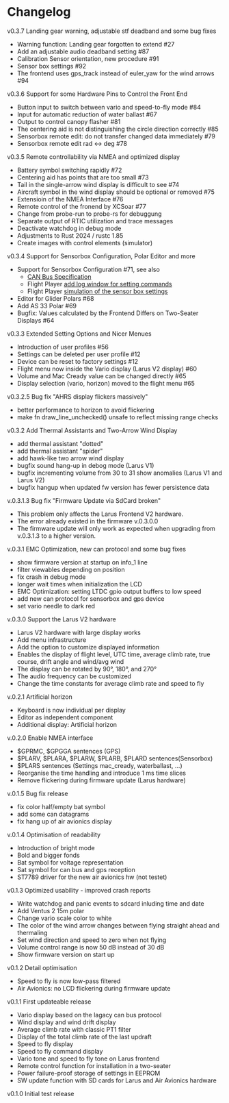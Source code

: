 Changelog
=
v0.3.7 Landing gear warning, adjustable stf deadband and some bug fixes
- Warning function: Landing gear forgotten to extend #27
- Add an adjustable audio deadband setting #87
- Calibration Sensor orientation, new procedure #91
- Sensor box settings #92
- The frontend uses gps_track instead of euler_yaw for the wind arrows #94

v0.3.6 Support for some Hardware Pins to Control the Front End
- Button input to switch between vario and speed-to-fly mode #84
- Input for automatic reduction of water ballast #67
- Output to control canopy flasher #81
- The centering aid is not distinguishing the circle direction correctly #85
- Sensorbox remote edit: do not transfer changed data immediately #79
- Sensorbox remote edit rad <-> deg #78

v0.3.5 Remote controllability via NMEA and optimized display
- Battery symbol switching rapidly #72
- Centering aid has points that are too small #73
- Tail in the single-arrow wind display is difficult to see #74
- Aircraft symbol in the wind display should be optional or removed #75
- Extensioin of the NMEA Interface #76
- Remote control of the fronend by XCSoar #77
- Change from probe-run to probe-rs for debuggung
- Separate output of RTIC utilization and trace messages
- Deactivate watchdog in debug mode
- Adjustments to Rust 2024 / rustc 1.85
- Create images with control elements (simulator)

v0.3.4 Support for Sensorbox Configuration, Polar Editor and more
- Support for Sensorbox Configuration #71, see also
  - [CAN Bus Specification](https://github.com/larus-breeze/doc_larus/blob/master/documentation/can_details/object_directory/sensorbox.md)
  - Flight Player [add log window for setting commands](https://github.com/larus-breeze/sw_tools/issues/20)
  - Flight Player [simulation of the sensor box settings](https://github.com/larus-breeze/sw_tools/issues/21)
- Editor for Glider Polars #68
- Add AS 33 Polar #69
- Bugfix: Values calculated by the Frontend Differs on Two-Seater Displays #64

v0.3.3 Extended Setting Options and Nicer Menues
- Introduction of user profiles #56
- Settings can be deleted per user profile #12
- Device can be reset to factory settings #12
- Flight menu now inside the Vario display (Larus V2 display) #60
- Volume and Mac Cready value can be changed directly #65
- Display selection (vario, horizon) moved to the flight menu #65

v0.3.2.5 Bug fix "AHRS display flickers massively"
- better performance to horizon to avoid flickering
- make fn draw_line_unchecked() unsafe to reflect missing range checks

v0.3.2 Add Thermal Assistants and Two-Arrow Wind Display 
- add thermal assistant "dotted"
- add thermal assistant "spider"
- add hawk-like two arrow wind display
- bugfix sound hang-up in debog mode (Larus V1)
- bugfix incrementing volume from 30 to 31 show anomalies (Larus V1 and Larus V2)
- bugfix hangup when updated fw version has fewer persistence data

v.0.3.1.3 Bug fix "Firmware Update via SdCard broken"
- This problem only affects the Larus Frontend V2 hardware.
- The error already existed in the firmware v.0.3.0.0
- The firmware update will only work as expected when upgrading from v.0.3.1.3 to a higher version. 

v.0.3.1 EMC Optimization, new can protocol and some bug fixes
- show firmware version at startup on info_1 line
- filter viewables depending on position
- fix crash in debug mode
- longer wait times when initialization the LCD
- EMC Optimization: setting LTDC gpio output buffers to low speed
- add new can protocol for sensorbox and gps device
- set vario needle to dark red

v.0.3.0 Support the Larus V2 hardware
- Larus V2 hardware with large display works
- Add menu infrastructure
- Add the option to customize displayed information
- Enables the display of flight level, UTC time, average climb rate, true course, drift angle and wind/avg wind
- The display can be rotated by 90°, 180°, and 270°
- The audio frequency can be customized
- Change the time constants for average climb rate and speed to fly

v.0.2.1 Artificial horizon
- Keyboard is now individual per display
- Editor as independent component
- Additional display: Artificial horizon

v.0.2.0 Enable NMEA interface
- $GPRMC, $GPGGA sentences (GPS)
- $PLARV, $PLARA, $PLARW, $PLARB, $PLARD sentences(Sensorbox)
- $PLARS sentences (Settings mac_cready, waterballast, ...)
- Reorganise the time handling and introduce 1 ms time slices
- Remove flickering during firmware update (Larus hardware)

v.0.1.5 Bug fix release
- fix color half/empty bat symbol
- add some can datagrams
- fix hang up of air avionics display

v.0.1.4 Optimisation of readability
- Introduction of bright mode
- Bold and bigger fonds
- Bat symbol for voltage representation
- Sat symbol for can bus and gps reception
- ST7789 driver for the new air avionics hw (not testet)

v0.1.3 Optimized usability - improved crash reports
- Write watchdog and panic events to sdcard inluding time and date
- Add Ventus 2 15m polar
- Change vario scale color to white
- The color of the wind arrow changes between flying straight ahead and thermaling
- Set wind direction and speed to zero when not flying
- Volume control range is now 50 dB instead of 30 dB
- Show firmware version on start up

v0.1.2 Detail optimisation
- Speed to fly is now low-pass filtered
- Air Avionics: no LCD flickering during firmware update

v0.1.1 First updateable release
- Vario display based on the lagacy can bus protocol
- Wind display and wind drift display
- Average climb rate with classic PT1 filter
- Display of the total climb rate of the last updraft
- Speed to fly display
- Speed to fly command display
- Vario tone and speed to fly tone on Larus frontend
- Remote control function for installation in a two-seater
- Power failure-proof storage of settings in EEPROM
- SW update function with SD cards for Larus and Air Avionics hardware

v0.1.0 Initial test release
